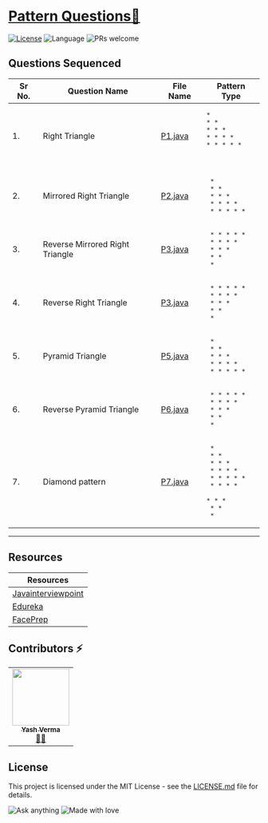 # [Pattern Questions🚀](https://leetcode.com/problemset/algorithms/)

[![License](https://img.shields.io/badge/license-Apache_2.0-blue.svg)](LICENSE.md) ![Language](https://img.shields.io/badge/language-Java%20%2F%20Data_Structures%2F-blue.svg) ![PRs welcome](https://img.shields.io/badge/PRs%20-welcome-brightgreen.svg) 

## Questions Sequenced
 
| Sr No. | Question Name | File Name | Pattern Type |
|-----------|-----------|---------|---------------|
| 1.| Right Triangle  | [P1.java](https://github.com/vyash5075/Java-Programming/blob/Patterns/P1.java) |<pre>* <br>* * <br>* * * </br>* * * * <br>* * * * * <pre>|
| 2.| Mirrored Right Triangle  | [P2.java](https://github.com/vyash5075/Java-Programming/blob/Patterns/P2.java) | <pre>         * <br>       * *<br>     * * *<br>   * * * *<br> * * * * *|
| 3.| Reverse Mirrored Right Triangle  | [P3.java](https://github.com/vyash5075/Java-Programming/blob/Patterns/P3.java) | <pre> * * * * * <br> * * * *<br> * * *<br> * *<br> *|
| 4.| Reverse Right Triangle  | [P3.java](https://github.com/vyash5075/Java-Programming/blob/Patterns/P3.java) | <pre> * * * * * <br>   * * * *<br>     * * *<br>       * *<br>         *|
| 5.| Pyramid Triangle  | [P5.java](https://github.com/vyash5075/Java-Programming/blob/Patterns/P5.java) | <pre>     *  <br>    * * <br>   * * * <br>  * * * * <br> * * * * *|
| 6.| Reverse Pyramid Triangle  | [P6.java](https://github.com/vyash5075/Java-Programming/blob/Patterns/P6.java) | <pre> * * * * * <br>  * * * *<br>   * * *<br>    * * <br>     * |
| 7.| Diamond pattern  | [P7.java](https://github.com/vyash5075/Java-Programming/blob/Patterns/P7.java) | <pre>     * <br>    * *<br>   * * *<br>  * * * *<br> * * * * *<br>  * * * *<br>   * * *<br>    * *<br>     *|


---  
## Resources
| Resources |
|--------|
|[Javainterviewpoint](https://www.javainterviewpoint.com/star-pattern-programs-in-java/)
|[Edureka](https://www.edureka.co/blog/30-pattern-programs-in-java/)
|[FacePrep](https://www.faceprep.in/c/pattern-programs-in-c/)
                        
 ## Contributors ⚡
<table>
  <tr>
    <td align="center"><a href="https://github.com/vyash5075"><img src="https://avatars.githubusercontent.com/u/44260505?v=4" width="114px;" alt=""/><br /><sub><b>Yash Verma</b></sub></a><br /><a href="https://github.com/vyash5075" title="Github"> 👨‍💻 </a></td>
  </tr>
</table>



 
## License
This project is licensed under the MIT License - see the [LICENSE.md](LICENSE.md) file for details.                    
                     
                       
 

















![Ask anything](https://img.shields.io/badge/Ask%20me-anything-1abc9c.svg)   ![Made with love](http://ForTheBadge.com/images/badges/built-with-love.svg) 
